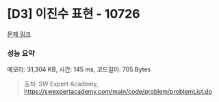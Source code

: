 # [D3] 이진수 표현 - 10726 

[문제 링크](https://swexpertacademy.com/main/code/problem/problemDetail.do?contestProbId=AXRSXf_a9qsDFAXS) 

### 성능 요약

메모리: 31,304 KB, 시간: 145 ms, 코드길이: 705 Bytes



> 출처: SW Expert Academy, https://swexpertacademy.com/main/code/problem/problemList.do